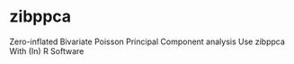 # zibppca
Zero-inflated Bivariate Poisson Principal Component analysis Use zibppca With (In) R Software
